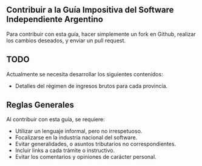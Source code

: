 ## Contribuir a la Guía Impositiva del Software Independiente Argentino

Para contribuir con esta guía, hacer simplemente un fork en Github, realizar los cambios deseados, y enviar un pull request.

## TODO

Actualmente se necesita desarrollar los siguientes contenidos:

* Detalles del régimen de ingresos brutos para cada provincia.

## Reglas Generales

Al contribuir con esta guía, se requiere:

* Utilizar un lenguaje informal, pero no irrespetuoso.
* Focalizarse en la industria nacional del software.
* Evitar generalidades, o asuntos tributarios no correspondientes.
* Incluir links a cada trámite o instructivo.
* Evitar los comentarios y opiniones de carácter personal.